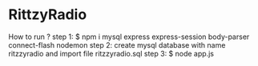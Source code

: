 # RittzyRadio
How to run ?
step 1:
$ npm i mysql express express-session body-parser connect-flash  nodemon 
step 2:
create mysql database with name ritzzyradio and import file  ritzzyradio.sql 
step 3:
$ node app.js
